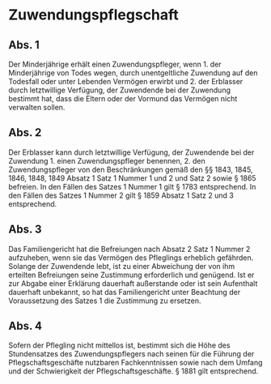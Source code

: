 # Zuwendungspflegschaft



## Abs. 1

 Der Minderjährige erhält einen Zuwendungspfleger, wenn  1.
 der Minderjährige von Todes wegen, durch unentgeltliche Zuwendung auf den Todesfall oder unter Lebenden Vermögen erwirbt und
 2.
 der Erblasser durch letztwillige Verfügung, der Zuwendende bei der Zuwendung bestimmt hat, dass die Eltern oder der Vormund das Vermögen nicht verwalten sollen.


## Abs. 2

 Der Erblasser kann durch letztwillige Verfügung, der Zuwendende bei der Zuwendung  1.
 einen Zuwendungspfleger benennen,
 2.
 den Zuwendungspfleger von den Beschränkungen gemäß den §§ 1843, 1845, 1846, 1848, 1849 Absatz 1 Satz 1 Nummer 1 und 2 und Satz 2 sowie § 1865 befreien.
In den Fällen des Satzes 1 Nummer 1 gilt § 1783 entsprechend. In den Fällen des Satzes 1 Nummer 2 gilt § 1859 Absatz 1 Satz 2 und 3 entsprechend.

## Abs. 3

 Das Familiengericht hat die Befreiungen nach Absatz 2 Satz 1 Nummer 2 aufzuheben, wenn sie das Vermögen des Pfleglings erheblich gefährden. Solange der Zuwendende lebt, ist zu einer Abweichung der von ihm erteilten Befreiungen seine Zustimmung erforderlich und genügend. Ist er zur Abgabe einer Erklärung dauerhaft außerstande oder ist sein Aufenthalt dauerhaft unbekannt, so hat das Familiengericht unter Beachtung der Voraussetzung des Satzes 1 die Zustimmung zu ersetzen.

## Abs. 4

 Sofern der Pflegling nicht mittellos ist, bestimmt sich die Höhe des Stundensatzes des Zuwendungspflegers nach seinen für die Führung der Pflegschaftsgeschäfte nutzbaren Fachkenntnissen sowie nach dem Umfang und der Schwierigkeit der Pflegschaftsgeschäfte. § 1881 gilt entsprechend. 

